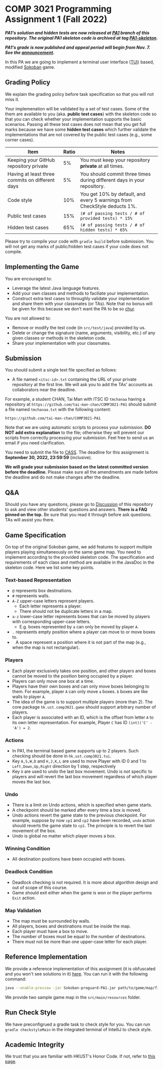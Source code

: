 # COMP 3021 Programming Assignment 1 (Fall 2022)

***PA1's solution and hidden tests are now released at [PA1](https://github.com/CastleLab/COMP3021-F22-PA-Student-Version/tree/PA1) branch of this repository. The original PA1 skeleton code is archived at tag [PA1-skeleton](https://github.com/CastleLab/COMP3021-F22-PA-Student-Version/tree/PA1-skeleton).***

***PA1's grade is now published and appeal period will begin from Nov. 7. See the [announcement](https://github.com/CastleLab/COMP3021-F22-PA-Student-Version/discussions/142).***

In this PA we are going to implement a terminal user
interface ([TUI](https://en.wikipedia.org/wiki/Text-based_user_interface)) based,
modified [Sokoban](https://en.wikipedia.org/wiki/Sokoban) game.

## Grading Policy

We explain the grading policy before task specification so that you will not miss it.

Your implemenation will be validated by a set of test cases.
Some of the them are available to you (aka. **public test cases**) with the skeleton code so that you can check
whether your implementation supports the basic scenarios.
Passing all these test cases does not mean that you get full marks because we have some **hidden test cases** which
further validate the implementations that are not covered by the public test cases (e.g., some corner cases).

| **Item**                                        | **Ratio** | **Notes**                                                                |
|-------------------------------------------------|-----------|--------------------------------------------------------------------------|
| Keeping your GitHub repository private          | 5%        | You must keep your repository **private** at all times.                  |
| Having at least three commits on different days | 5%        | You should commit three times during different days in your repository.  |
| Code style                                      | 10%       | You get 10% by default, and every 5 warnings from CheckStyle deducts 1%. |
| Public test cases                               | 15%       | `(# of passing tests / # of provided tests) * 15%`                       |
| Hidden test cases                               | 65%       | `(# of passing tests / # of hidden tests) * 65%`                         |


Please try to compile your code with `gradle build` before submission.  You will not get any marks of public/hidden test cases if your code does not compile.

## Implementing the Game

You are encouraged to:

- Leverage the latest Java language features.
- Add your own classes and methods to faciliate your implementation.
- Construct extra test cases to throughly validate your implementation and share them with your classmates (or TAs).
  Note that no bonus will be given for this because we don't want the PA to be so [chur](https://learning.hku.hk/ccch9051/group-18/items/show/59).

You are not allowed to:

- Remove or modify the test code (in `src/test/java`) provided by us.
- Delete or change the signature (name, arguments, visibility, etc.) of any given classes or methods in the skeleton code.
- Share your implementation with your classmates.

## Submission

You should submit a single text file specified as follows:

- A file named `<itsc-id>.txt` containing the URL of your private repository at the first line. We will ask you to add the TAs' accounts as collaborators near the deadline.

For example, a student CHAN, Tai Man with ITSC ID `tmchanaa` having a repository at `https://github.com/tai-man-chan/COMP3021-PA1` should submit a file named `tmchanaa.txt` with the following content:
```text
https://github.com/tai-man-chan/COMP3021-PA1
```

Note that we are using automatic scripts to process your submission.
**DO NOT add extra explanation** to the file; otherwise they will prevent our scripts from correctly processing your submission.
Feel free to send us an email if you need clarification.

You need to submit the file to [CASS](https://cssystem.cse.ust.hk/UGuides/cass/index.html).
The deadline for this assignment is **September 30, 2022, 23:59:59** (inclusive).

**We will grade your submission based on the latest committed version before the deadline.**
Please make sure all the amendments are made before the deadline and do not make changes after the deadline.

## Q&A

Should you have any questions, please go to [Discussion](https://docs.github.com/en/discussions/quickstart#creating-a-new-discussion) of this repository to ask and view other students' questions and answers.
**There is a FAQ pinned on the top.**
Be sure that you read it through before ask questions.
TAs will assist you there.

## Game Specification

On top of the original Sokoban game, we add features to support multiple players playing simultaneously on the same game map. You need to implement according to the provided skeleton code.
The specification and requirements of each class and method are available in the JavaDoc in the skeleton code.
Here we list some key points.

### Text-based Representation

- `@` represents box destinations.
- `#` represents walls.
- `A-Z` upper-case letters represent players.
    - Each letter represents a player.
    - There should not be duplicate letters in a map.
- `a-z` lower-case letter represents boxes that can be moved by players with corresponding upper-case letters.
    - E.g. boxes represented by `a` can only be moved by player `A`.
- `.` represents empty position where a player can move to or move boxes to.
- ` ` A space represent a position where it is not part of the map (e.g., when the map is not rectangular).

### Players

- Each player exclusively takes one position, and other players and boxes cannot be moved to the position being occupied by a player.
- Players can only move one box at a time.
- Players have their own boxes and can only move boxes belonging to them. For example, player `A` can only move `a` boxes. `b` boxes are like walls to player `A`.
- The idea of the game is to support multiple players (more than 2). The core package `hk.ust.comp3021.game` should support arbitrary number of players.
- Each player is associated with an ID, which is the offset from letter `A` to its own letter representation. For example, Player `C` has ID `(int)('C' - 'A') = 2`.

### Actions

- In PA1, the terminal based game supports up to 2 players. Such checking should be done in `hk.ust.comp3021.tui`.
- Key `A,S,W,D` and `H,J,K,L` are used to move Player with ID 0 and 1 to `Left,Down,Up,Right` direction by 1 step, respectively
- Key `U` are used to undo the last box movement. Undo is not specific to players and will revert the last box movement regardless of which player moves the last box.

### Undo

- There is a limit on Undo actions, which is specified when game starts.
- A checkpoint should be marked after every time a box is moved.
- Undo actions revert the game state to the previous checkpoint. For example, suppose by now `cp1` and `cp2` have been recorded, `undo` action should reverts the game state to `cp1`. The principle is to revert the last movement of the box.
- Undo is global no matter which player moves a box.

### Winning Condition

- All destination positions have been occupied with boxes.

### Deadlock Condition

- Deadlock checking is not required. It is more about algorithm design and out of scope of this course.
- Game should exit either when the game is won or the player performs `Exit` action.

### Map Validation

- The map must be surrounded by walls.
- All players, boxes and destinations must be inside the map.
- Each player must have a box to move.
- The number of boxes must be equal to the number of destinations.
- There must not be more than one upper-case letter for each player.


## Reference Implementation

We provide a reference implementation of this assignment (it is obfuscated and you won't see solutions in it) [here](https://course.cse.ust.hk/comp3021/assignments/Sokoban-proguard-PA1.jar).
You can run it with the following command:
```bash
java --enable-preview -jar Sokoban-proguard-PA1.jar path/to/game/map/file.
```
We provide two sample game map in the `src/main/resources` folder.

## Run Check Style

We have preconfigrued a gradle task to check style for you.
You can run `gradle checkstyleMain` in the integrated terminal of IntelliJ to check style.

## Academic Integrity

We trust that you are familiar with HKUST's Honor Code. If not, refer to
[this page](https://course.cse.ust.hk/comp3021/#honorcode).
